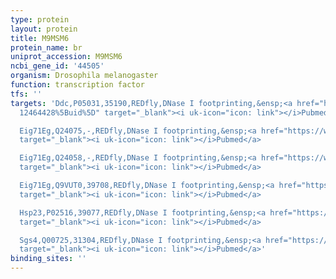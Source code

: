 ```yaml
---
type: protein
layout: protein
title: M9MSM6
protein_name: br
uniprot_accession: M9MSM6
ncbi_gene_id: '44505'
organism: Drosophila melanogaster
function: transcription factor
tfs: ''
targets: 'Ddc,P05031,35190,REDfly,DNase I footprinting,&ensp;<a href="https://www.ncbi.nlm.nih.gov/pubmed/?term=8582299;
  12464428%5Buid%5D" target="_blank"><i uk-icon="icon: link"></i>Pubmed</a>

  Eig71Eg,Q24075,-,REDfly,DNase I footprinting,&ensp;<a href="https://www.ncbi.nlm.nih.gov/pubmed/?term=8954742%5Buid%5D"
  target="_blank"><i uk-icon="icon: link"></i>Pubmed</a>

  Eig71Eg,Q24058,-,REDfly,DNase I footprinting,&ensp;<a href="https://www.ncbi.nlm.nih.gov/pubmed/?term=8954742%5Buid%5D"
  target="_blank"><i uk-icon="icon: link"></i>Pubmed</a>

  Eig71Eg,Q9VUT0,39708,REDfly,DNase I footprinting,&ensp;<a href="https://www.ncbi.nlm.nih.gov/pubmed/?term=8954742%5Buid%5D"
  target="_blank"><i uk-icon="icon: link"></i>Pubmed</a>

  Hsp23,P02516,39077,REDfly,DNase I footprinting,&ensp;<a href="https://www.ncbi.nlm.nih.gov/pubmed/?term=11583936%5Buid%5D"
  target="_blank"><i uk-icon="icon: link"></i>Pubmed</a>

  Sgs4,Q00725,31304,REDfly,DNase I footprinting,&ensp;<a href="https://www.ncbi.nlm.nih.gov/pubmed/?term=8062827%5Buid%5D"
  target="_blank"><i uk-icon="icon: link"></i>Pubmed</a>'
binding_sites: ''
---
```

